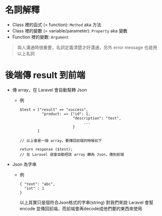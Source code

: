 # 名詞解釋
- Class 裡的函式 (= function): `Method` aka 方法
- Class 裡的變數 (= variable/parameter): `Property` aka 變數
- Function 裡的變數: `Argument`
> 與人溝通時很重要，名詞定義清楚才好溝通，另外 error message 也是用以上名詞

# 後端傳 result 到前端
- 傳 array，在 Laravel 會自動幫轉 Json
    - 例
        ```
        $test = ["result" => "success",
                  "product: => {"id": 1,
                                "description": "test",
                                     ...
                                }
                ]
        
        // 以上會是一個 array，要傳回前端的時候如下
        
        return response ($test);
        // 在 Laravel 就會自動把該 array 轉為 Json，傳到前端
        ```
        
- Json 為字串
    - 例
        ```
        { "text": "abc",
          "int" : 1
        }
        ``` 
        以上其實只是個符合Json格式的字串(string)
        對我們來說 Laravel 會幫 encode 並傳回前端，而前端會再decode成他們要的東西來使用 
        